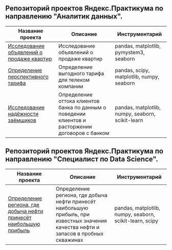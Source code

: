 ## Репозиторий проектов Яндекс.Практикума по направлению "Аналитик данных".
| Название проекта      | Описание                                   | Инструментарий                         |
| --------------------- |--------------------------------------------| ---------------------------------------|
| [Исследование объявлений о продаже квартир](https://github.com/ZhannaSergeeva/praktikum/tree/main/Real_market_analysis)| Исследование объявлений о продаже квартир  | pandas, matplotlib, pymystem3, seaborn|
| [Определение перспективного тарифа](https://github.com/ZhannaSergeeva/praktikum/tree/main/Perspective_tariff)| Определение выгодного тарифа для телеком компании| pandas, scipy, matplotlib, numpy, seaborn|
| [Исследование надёжности заёмщиков]()| Определение оттока клиентов банка по данным о поведении клиентов и расторжении договоров с банком| pandas, matplotlib, numpy, seaborn, scikit-learn|



## Репозиторий проектов Яндекс.Практикума по направлению "Специалист по Data Science".
| Название проекта      | Описание                                   | Инструментарий              |
| --------------------- |--------------------------------------------| ----------------------------|
|[Определение региона, где добыча нефти принесёт наибольшую прибыль](https://github.com/ZhannaSergeeva/praktikum/tree/main/Oil_production)|  Определение региона, где добыча нефти принесёт наибольшую прибыль, при известных значения качества нефти и запасов в пробных скважинах                                          | pandas, matplotlib, numpy, seaborn, scikit-learn, scipy |

